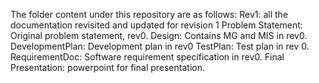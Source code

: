 The folder content under this repository are as follows:
Rev1: all the documentation revisited and updated for revision 1
Problem Statement: Original problem statement, rev0.
Design: Contains MG and MIS in rev0.
DevelopmentPlan: Development plan in rev0
TestPlan: Test plan in rev 0.
RequirementDoc: Software requirement specification in rev0.
Final Presentation: powerpoint for final presentation.

